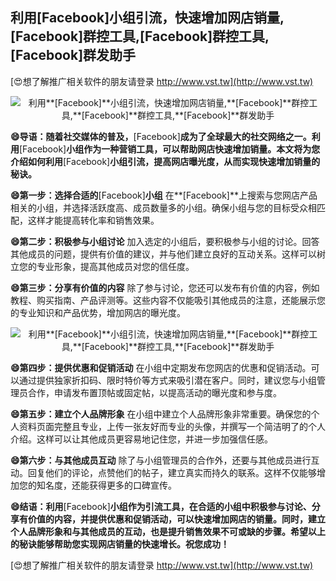 ## **利用**[Facebook]**小组引流，快速增加网店销量,**[Facebook]**群控工具,**[Facebook]**群控工具,**[Facebook]**群发助手**

[😍想了解推广相关软件的朋友请登录 http://www.vst.tw](http://www.vst.tw)

 <center><img src="https://vst.tw/MP4/tuiguang/png/4.png" alt="利用**[Facebook]**小组引流，快速增加网店销量,**[Facebook]**群控工具,**[Facebook]**群控工具,**[Facebook]**群发助手"></center>

**😄导语：随着社交媒体的普及，**[Facebook]**成为了全球最大的社交网络之一。利用**[Facebook]**小组作为一种营销工具，可以帮助网店快速增加销量。本文将为您介绍如何利用**[Facebook]**小组引流，提高网店曝光度，从而实现快速增加销量的秘诀。**

**😄第一步：选择合适的**[Facebook]**小组**
在**[Facebook]**上搜索与您网店产品相关的小组，并选择活跃度高、成员数量多的小组。确保小组与您的目标受众相匹配，这样才能提高转化率和销售效果。

**😄第二步：积极参与小组讨论**
加入选定的小组后，要积极参与小组的讨论。回答其他成员的问题，提供有价值的建议，并与他们建立良好的互动关系。这样可以树立您的专业形象，提高其他成员对您的信任度。

**😄第三步：分享有价值的内容**
除了参与讨论，您还可以发布有价值的内容，例如教程、购买指南、产品评测等。这些内容不仅能吸引其他成员的注意，还能展示您的专业知识和产品优势，增加网店的曝光度。

 <center><img src="https://vst.tw/MP4/tuiguang/png/4.png" alt="利用**[Facebook]**小组引流，快速增加网店销量,**[Facebook]**群控工具,**[Facebook]**群控工具,**[Facebook]**群发助手"></center>

**😄第四步：提供优惠和促销活动**
在小组中定期发布您网店的优惠和促销活动。可以通过提供独家折扣码、限时特价等方式来吸引潜在客户。同时，建议您与小组管理员合作，申请发布置顶帖或固定帖，以提高活动的曝光度和参与度。

**😄第五步：建立个人品牌形象**
在小组中建立个人品牌形象非常重要。确保您的个人资料页面完整且专业，上传一张友好而专业的头像，并撰写一个简洁明了的个人介绍。这样可以让其他成员更容易地记住您，并进一步加强信任感。

**😄第六步：与其他成员互动**
除了与小组管理员的合作外，还要与其他成员进行互动。回复他们的评论，点赞他们的帖子，建立真实而持久的联系。这样不仅能够增加您的知名度，还能获得更多的口碑宣传。

**😄结语：利用**[Facebook]**小组作为引流工具，在合适的小组中积极参与讨论、分享有价值的内容，并提供优惠和促销活动，可以快速增加网店的销量。同时，建立个人品牌形象和与其他成员的互动，也是提升销售效果不可或缺的步骤。希望以上的秘诀能够帮助您实现网店销量的快速增长。祝您成功！**

[😍想了解推广相关软件的朋友请登录 http://www.vst.tw](http://www.vst.tw)



